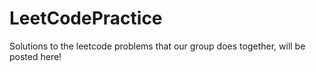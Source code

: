# LeetCodePractice
Solutions to the leetcode problems that our group does together, will be posted here!
